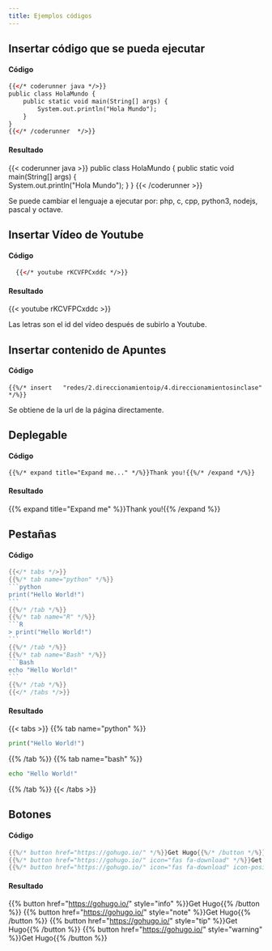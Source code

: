 ```yaml
---
title: Ejemplos códigos
---
```


## Insertar código que se pueda ejecutar  

#### Código 

````html
{{</* coderunner java */>}}
public class HolaMundo {
	public static void main(String[] args) {		
		System.out.println("Hola Mundo");
	}
}
{{</* /coderunner  */>}}

````

#### Resultado 

{{< coderunner java >}}
public class HolaMundo {
	public static void main(String[] args) {		
		System.out.println("Hola Mundo");
	}
}
{{< /coderunner  >}}


Se puede cambiar el lenguaje a ejecutar por: php, c, cpp, python3, nodejs, pascal y octave.

## Insertar Vídeo de Youtube 

#### Código 

````html
  {{</* youtube rKCVFPCxddc */>}}
````

#### Resultado 

  {{< youtube rKCVFPCxddc >}}

Las letras son el id del vídeo después de subirlo a Youtube. 

## Insertar contenido de Apuntes 
 
#### Código 

``` 
{{%/* insert   "redes/2.direccionamientoip/4.direccionamientosinclase"  */%}}
```

Se obtiene de la url de la página directamente. 

## Deplegable 
#### Código 

``` 
{{%/* expand title="Expand me..." */%}}Thank you!{{%/* /expand */%}}
```
#### Resultado 

{{% expand title="Expand me" %}}Thank you!{{% /expand %}}

## Pestañas
#### Código 


````go
{{</* tabs */>}}
{{%/* tab name="python" */%}}
```python
print("Hello World!")
```
{{%/* /tab */%}}
{{%/* tab name="R" */%}}
```R
> print("Hello World!")
```
{{%/* /tab */%}}
{{%/* tab name="Bash" */%}}
```Bash
echo "Hello World!"
```
{{%/* /tab */%}}
{{</* /tabs */>}}
````

#### Resultado 


{{< tabs >}}
{{% tab name="python" %}}
```python
print("Hello World!")
```
{{% /tab %}}
{{% tab name="bash" %}}
```bash
echo "Hello World!"
```
{{% /tab %}}
{{< /tabs >}}

## Botones

#### Código 

```go
{{%/* button href="https://gohugo.io/" */%}}Get Hugo{{%/* /button */%}}
{{%/* button href="https://gohugo.io/" icon="fas fa-download" */%}}Get Hugo with icon{{%/* /button */%}}
{{%/* button href="https://gohugo.io/" icon="fas fa-download" icon-position="right" */%}}Get Hugo with icon right{{%/* /button */%}}
```

#### Resultado 


{{% button href="https://gohugo.io/" style="info" %}}Get Hugo{{% /button %}}
{{% button href="https://gohugo.io/" style="note" %}}Get Hugo{{% /button %}}
{{% button href="https://gohugo.io/" style="tip" %}}Get Hugo{{% /button %}}
{{% button href="https://gohugo.io/" style="warning" %}}Get Hugo{{% /button %}}